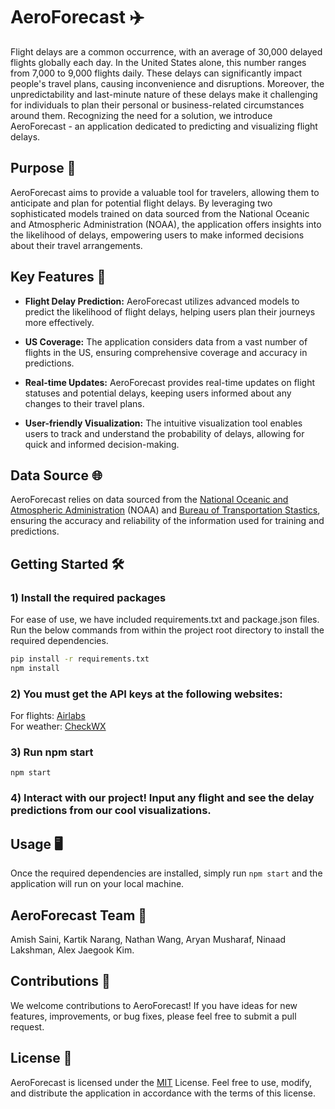 # AeroForecast ✈️

Flight delays are a common occurrence, with an average of 30,000 delayed flights globally each day. In the United States alone, this number ranges from 7,000 to 9,000 flights daily. These delays can significantly impact people's travel plans, causing inconvenience and disruptions. Moreover, the unpredictability and last-minute nature of these delays make it challenging for individuals to plan their personal or business-related circumstances around them. Recognizing the need for a solution, we introduce AeroForecast - an application dedicated to predicting and visualizing flight delays.

## Purpose 🎯

AeroForecast aims to provide a valuable tool for travelers, allowing them to anticipate and plan for potential flight delays. By leveraging two sophisticated models trained on data sourced from the National Oceanic and Atmospheric Administration (NOAA), the application offers insights into the likelihood of delays, empowering users to make informed decisions about their travel arrangements.

## Key Features 🚀

- **Flight Delay Prediction:** AeroForecast utilizes advanced models to predict the likelihood of flight delays, helping users plan their journeys more effectively.

- **US Coverage:** The application considers data from a vast number of flights in the US, ensuring comprehensive coverage and accuracy in predictions.

- **Real-time Updates:** AeroForecast provides real-time updates on flight statuses and potential delays, keeping users informed about any changes to their travel plans.

- **User-friendly Visualization:** The intuitive visualization tool enables users to track and understand the probability of delays, allowing for quick and informed decision-making.

## Data Source 🌐

AeroForecast relies on data sourced from the [National Oceanic and Atmospheric Administration](https://www.ncdc.noaa.gov/cdo-web/search) (NOAA) and [Bureau of Transportation Stastics](https://www.transtats.bts.gov/ONTIME/), ensuring the accuracy and reliability of the information used for training and predictions.


## Getting Started 🛠️

### 1) Install the required packages
For ease of use, we have included requirements.txt and package.json files. Run the below commands from within the project root directory to install the required dependencies.

```bash
pip install -r requirements.txt
npm install
```

### 2) You must get the API keys at the following websites:
For flights: [Airlabs](https://airlabs.co/docs/flight)  
For weather: [CheckWX](https://www.checkwxapi.com/documentation/code/samples) 

### 3) Run npm start
```
npm start
```

### 4) Interact with our project! Input any flight and see the delay predictions from our cool visualizations.

## Usage 🖥️
Once the required dependencies are installed, simply run `npm start` and the application will run on your local machine.

## AeroForecast Team 👥
Amish Saini, Kartik Narang, Nathan Wang, Aryan Musharaf, Ninaad Lakshman, Alex Jaegook Kim.

## Contributions 🤝
We welcome contributions to AeroForecast! If you have ideas for new features, improvements, or bug fixes, please feel free to submit a pull request.

## License 📄

AeroForecast is licensed under the [MIT](https://choosealicense.com/licenses/mit/) License. Feel free to use, modify, and distribute the application in accordance with the terms of this license.



